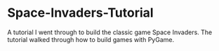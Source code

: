 # Space-Invaders-Tutorial
A tutorial I went through to build the classic game Space Invaders. The tutorial walked through how to build games with PyGame.
